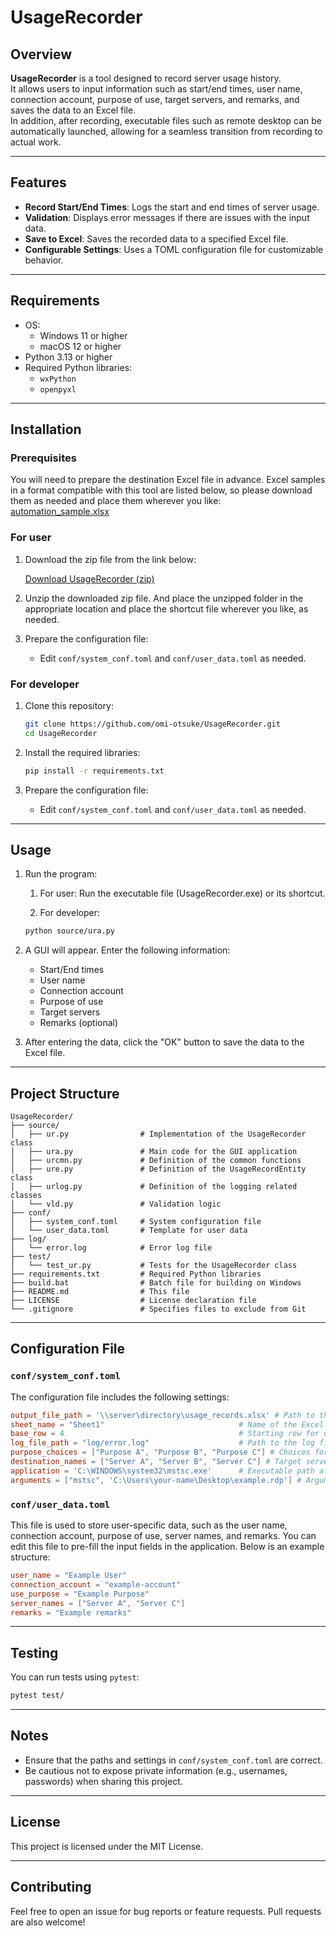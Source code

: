 # UsageRecorder

## Overview

**UsageRecorder** is a tool designed to record server usage history.  
It allows users to input information such as start/end times, user name, connection account, purpose of use, target servers, and remarks, and saves the data to an Excel file.  
In addition, after recording, executable files such as remote desktop can be automatically launched, allowing for a seamless transition from recording to actual work.

---

## Features

- **Record Start/End Times**: Logs the start and end times of server usage.
- **Validation**: Displays error messages if there are issues with the input data.
- **Save to Excel**: Saves the recorded data to a specified Excel file.
- **Configurable Settings**: Uses a TOML configuration file for customizable behavior.

---

## Requirements

- OS:
  - Windows 11 or higher
  - macOS 12 or higher
- Python 3.13 or higher
- Required Python libraries:
  - `wxPython`
  - `openpyxl`

---

## Installation

### Prerequisites

You will need to prepare the destination Excel file in advance. Excel samples in a format compatible with this tool are listed below, so please download them as needed and place them wherever you like:  
[automation_sample.xlsx](https://github.com/omi-otsuke/UsageRecorder/raw/refs/heads/master/output/automation_sample.xlsx)

### For user

1. Download the zip file from the link below:

   [Download UsageRecorder (zip)](https://github.com/omi-otsuke/UsageRecorder/releases/download/v1.1.0/UsageRecorder.zip)

2. Unzip the downloaded zip file. And place the unzipped folder in the appropriate location and place the shortcut file wherever you like, as needed.

3. Prepare the configuration file:

   - Edit `conf/system_conf.toml` and `conf/user_data.toml` as needed.

### For developer

1. Clone this repository:

   ```bash
   git clone https://github.com/omi-otsuke/UsageRecorder.git
   cd UsageRecorder
   ```

2. Install the required libraries:

   ```bash
   pip install -r requirements.txt
   ```

3. Prepare the configuration file:

   - Edit `conf/system_conf.toml` and `conf/user_data.toml` as needed.

---

## Usage

1. Run the program:

   1. For user:
    Run the executable file (UsageRecorder.exe) or its shortcut.

   2. For developer:

   ```bash
   python source/ura.py
   ```

2. A GUI will appear. Enter the following information:
   - Start/End times
   - User name
   - Connection account
   - Purpose of use
   - Target servers
   - Remarks (optional)

3. After entering the data, click the "OK" button to save the data to the Excel file.

---

## Project Structure

```plain text
UsageRecorder/
├── source/
│   ├── ur.py                # Implementation of the UsageRecorder class
│   ├── ura.py               # Main code for the GUI application
│   ├── urcmn.py             # Definition of the common functions
│   ├── ure.py               # Definition of the UsageRecordEntity class
│   ├── urlog.py             # Definition of the logging related classes
│   └── vld.py               # Validation logic
├── conf/
│   ├── system_conf.toml     # System configuration file
│   └── user_data.toml       # Template for user data
├── log/
│   └── error.log            # Error log file
├── test/
│   └── test_ur.py           # Tests for the UsageRecorder class
├── requirements.txt         # Required Python libraries
├── build.bat                # Batch file for building on Windows
├── README.md                # This file
├── LICENSE                  # License declaration file
└── .gitignore               # Specifies files to exclude from Git
```

---

## Configuration File

### `conf/system_conf.toml`

The configuration file includes the following settings:

```toml
output_file_path = '\\server\directory\usage_records.xlsx' # Path to the output Excel file
sheet_name = "Sheet1"                              # Name of the Excel sheet
base_row = 4                                       # Starting row for data
log_file_path = "log/error.log"                    # Path to the log file
purpose_choices = ["Purpose A", "Purpose B", "Purpose C"] # Choices for purpose of use
destination_names = ["Server A", "Server B", "Server C"] # Target server names
application = 'C:\WINDOWS\system32\mstsc.exe'      # Executable path after the program has finished
arguments = ["mstsc", 'C:\Users\your-name\Desktop\example.rdp'] # Arguments to the executable
```

### `conf/user_data.toml`

This file is used to store user-specific data, such as the user name, connection account, purpose of use, server names, and remarks. You can edit this file to pre-fill the input fields in the application.
Below is an example structure:

```toml
user_name = "Example User"
connection_account = "example-account"
use_purpose = "Example Purpose"
server_names = ["Server A", "Server C"]
remarks = "Example remarks"
```

---

## Testing

You can run tests using `pytest`:

```bash
pytest test/
```

---

## Notes

- Ensure that the paths and settings in `conf/system_conf.toml` are correct.
- Be cautious not to expose private information (e.g., usernames, passwords) when sharing this project.

---

## License

This project is licensed under the MIT License.

---

## Contributing

Feel free to open an issue for bug reports or feature requests. Pull requests are also welcome!

